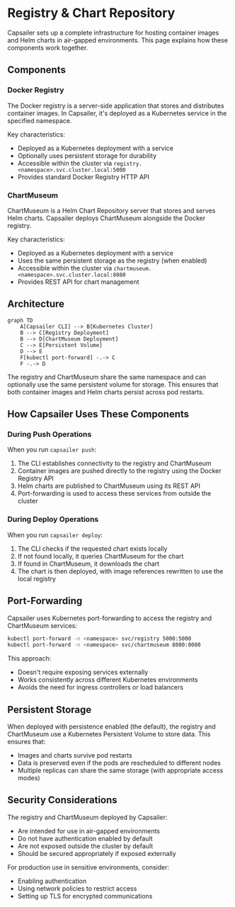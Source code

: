 # Registry & Chart Repository

Capsailer sets up a complete infrastructure for hosting container images and Helm charts in air-gapped environments. This page explains how these components work together.

## Components

### Docker Registry

The Docker registry is a server-side application that stores and distributes container images. In Capsailer, it's deployed as a Kubernetes service in the specified namespace.

Key characteristics:
- Deployed as a Kubernetes deployment with a service
- Optionally uses persistent storage for durability
- Accessible within the cluster via `registry.<namespace>.svc.cluster.local:5000`
- Provides standard Docker Registry HTTP API

### ChartMuseum

ChartMuseum is a Helm Chart Repository server that stores and serves Helm charts. Capsailer deploys ChartMuseum alongside the Docker registry.

Key characteristics:
- Deployed as a Kubernetes deployment with a service
- Uses the same persistent storage as the registry (when enabled)
- Accessible within the cluster via `chartmuseum.<namespace>.svc.cluster.local:8080`
- Provides REST API for chart management

## Architecture

```mermaid
graph TD
    A[Capsailer CLI] --> B[Kubernetes Cluster]
    B --> C[Registry Deployment]
    B --> D[ChartMuseum Deployment]
    C --> E[Persistent Volume]
    D --> E
    F[kubectl port-forward] -.-> C
    F -.-> D
```

The registry and ChartMuseum share the same namespace and can optionally use the same persistent volume for storage. This ensures that both container images and Helm charts persist across pod restarts.

## How Capsailer Uses These Components

### During Push Operations

When you run `capsailer push`:

1. The CLI establishes connectivity to the registry and ChartMuseum
2. Container images are pushed directly to the registry using the Docker Registry API
3. Helm charts are published to ChartMuseum using its REST API
4. Port-forwarding is used to access these services from outside the cluster

### During Deploy Operations

When you run `capsailer deploy`:

1. The CLI checks if the requested chart exists locally
2. If not found locally, it queries ChartMuseum for the chart
3. If found in ChartMuseum, it downloads the chart
4. The chart is then deployed, with image references rewritten to use the local registry

## Port-Forwarding

Capsailer uses Kubernetes port-forwarding to access the registry and ChartMuseum services:

```bash
kubectl port-forward -n <namespace> svc/registry 5000:5000
kubectl port-forward -n <namespace> svc/chartmuseum 8080:8080
```

This approach:
- Doesn't require exposing services externally
- Works consistently across different Kubernetes environments
- Avoids the need for ingress controllers or load balancers

## Persistent Storage

When deployed with persistence enabled (the default), the registry and ChartMuseum use a Kubernetes Persistent Volume to store data. This ensures that:

- Images and charts survive pod restarts
- Data is preserved even if the pods are rescheduled to different nodes
- Multiple replicas can share the same storage (with appropriate access modes)

## Security Considerations

The registry and ChartMuseum deployed by Capsailer:

- Are intended for use in air-gapped environments
- Do not have authentication enabled by default
- Are not exposed outside the cluster by default
- Should be secured appropriately if exposed externally

For production use in sensitive environments, consider:
- Enabling authentication
- Using network policies to restrict access
- Setting up TLS for encrypted communications 